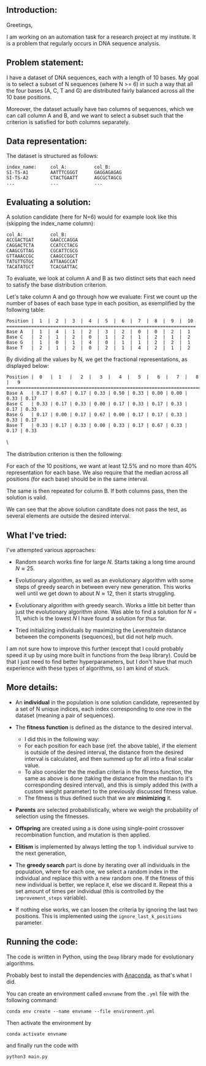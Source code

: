 ## Introduction:
Greetings,

I am working on an automation task for a research project at my institute. It is a problem that regularly occurs in DNA sequence analysis.


## Problem statement:
I have a dataset of DNA sequences, each with a length of 10 bases. My goal is to select a subset of N sequences (where N >= 6) in such a way that all the four bases (A, C, T and G) are distributed fairly balanced across all the 10 base positions.

Moreover, the dataset actually have two columns of sequences, which we can call column A and B, and we want to select a subset such that the criterion is satisfied for both columns separately.


## Data representation:
The dataset is structured as follows:

```
index_name:     col_A:          col_B:
SI-TS-A1        AATTTCGGGT      GAGGAGAGAG
SI-TS-A2        CTACTGAATT      AGCGCTAGCG
...             ...             ...
```


## Evaluating a solution:

A solution candidate (here for N=6) would for example look like this (skipping the index_name column):

```
col_A:          col_B:
ACCGACTGAT      GAACCCAGGA
CAGGACTCTA      CCATCCTACG
CAAGCGTTAG      CGCATTCGCG
GTTAAACCGC      CAAGCCGGCT
TATGTTGTGC      ATTAAGCCAT
TACATATGCT      TCACGATTAC
```


To evaluate, we look at column A and B as two distinct sets that each need to satisfy the base distribution criterion.

Let's take column A and go through how we evaluate: First we count up the number of bases of each base type in each position, as exemplified by the following table: 


```
Position |  1  |  2  |  3  |  4  |  5  |  6  |  7  |  8  |  9  |  10
=====================================================================
Base A   |  1  |  4  |  1  |  2  |  3  |  2  |  0  |  0  |  2  |  1
Base C   |  2  |  1  |  2  |  0  |  1  |  2  |  1  |  2  |  1  |  2
Base G   |  1  |  0  |  1  |  4  |  0  |  1  |  1  |  2  |  2  |  1
Base T   |  2  |  1  |  2  |  0  |  2  |  1  |  4  |  2  |  1  |  2
```


By dividing all the values by N, we get the fractional representations, as displayed below:




```
Position |  0   |  1   |   2  |   3  |   4  |   5  |   6  |   7  |   8  |   9
===============================================================================
Base A   | 0.17 | 0.67 | 0.17 | 0.33 | 0.50 | 0.33 | 0.00 | 0.00 | 0.33 | 0.17
Base C   | 0.33 | 0.17 | 0.33 | 0.00 | 0.17 | 0.33 | 0.17 | 0.33 | 0.17 | 0.33
Base G   | 0.17 | 0.00 | 0.17 | 0.67 | 0.00 | 0.17 | 0.17 | 0.33 | 0.33 | 0.17
Base T   | 0.33 | 0.17 | 0.33 | 0.00 | 0.33 | 0.17 | 0.67 | 0.33 | 0.17 | 0.33
```

\ 

The distribution criterion is then the following:

For each of the 10 positions, we want at least 12.5% and no more than 40% representation for each base. We also require that the median across all positions (for each base) should be in the same interval.

The same is then repeated for column B. If both columns pass, then the solution is valid.

We can see that the above solution canditate does not pass the test, as several elements are outside the desired interval.



## What I've tried:
I've attempted various approaches:

* Random search works fine for large $N$. Starts taking a long time around $N \approx 25$.

* Evolutionary algorithm, as well as an evolutionary algorithm with some steps of greedy search in between every new generation. This works well until we get down to about $N \approx 12$, then it starts struggling.

* Evolutionary algorithm with greedy search. Works a little bit better than just the evolutionary algorithm alone. Was able to find a solution for $N=11$, which is the lowest $N$ I have found a solution for thus far.

* Tried initializing individuals by maximizing the Levenshtein distance between the components (sequences), but did not help much.


I am not sure how to improve this further (except that I could probably speed it up by using more built in functions from the `Deap` library). Could be that I just need to find better hyperparameters, but I don't have that much experience with these types of algorithms, so I am kind of stuck.


## More details: 
* An **individual** in the population is one solution candidate, represented by a set of N unique indices, each index corresponding to one row in the dataset (meaning a pair of sequences).
* The **fitness function** is defined as the distance to the desired interval. 
    - I did this in the following way: 
    - For each position for each base (ref. the above table), if the element is outside of the desired interval, the distance from the desired interval is calculated, and then summed up for all into a final scalar value. 
    - To also consider the the median criteria in the fitness function, the same as above is done (taking the distance from the median to it's corresponding desired interval), and this is simply added this (with a custom weight parameter) to the previously discussed fitness value.
    - The fitness is thus defined such that we are **minimizing** it.

* **Parents** are selected probabilistically, where we weigh the probability of selection using the fitnesses.

* **Offspring** are created using a is done using single-point crossover recombination function, 
  and mutation is then applied.

* **Elitism** is implemented by always letting the top 1. individual survive to the next generation,


* The **greedy search** part is done by iterating over all individuals in the population, where for each one, we select a random index in the individual and replace this with a new random one. If the fitness of this new individual is better, we replace it, else we discard it. Repeat this a set amount of times per individual (this is controlled by the `improvement_steps` variable).

* If nothing else works, we can loosen the criteria by ignoring the last two positions. This is implemented using the `ignore_last_k_positions` parameter.


## Running the code:
The code is written in Python, using the `Deap` library made for evolutionary algorithms. 

Probably best to install the dependencies with [Anaconda](https://www.anaconda.com/), as that's what I did. 


You can create an environment called `envname` from the `.yml` file with the following command:
```
conda env create --name envname --file environment.yml
```
Then activate the environment by
```
conda activate envname
```
and finally run the code with 

```
python3 main.py
```

